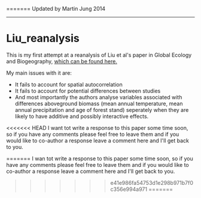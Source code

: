 =======
Updated by Martin Jung 2014
_______

Liu_reanalysis
==============

This is my first attempt at a reanalysis of Liu et al's paper in Global Ecology and Biogeography, [which can be found here.](http://onlinelibrary.wiley.com/doi/10.1111/geb.12113/abstract)

My main issues with it are:

* It fails to account for spatial autocorrelation
* It fails to account for potential differences between studies
* And most importantly the authors analyse variables associated with differences aboveground biomass (mean annual temperature, mean annual precipitation and age of forest stand) seperately when they are likely to have additive and possibly interactive effects.

<<<<<<< HEAD
I want tot write a response to this paper some time soon, so if you have any comments please feel free to leave them and if you would like to co-author a response leave a comment here and I'll get back to you.

=======
I wan tot write a response to this paper some time soon, so if you have any comments please feel free to leave them and if you would like to co-author a response leave a comment here and I'll get back to you.
>>>>>>> e41e986fa54753d1e298b971b7f0c356e994a971
=======